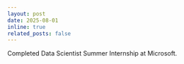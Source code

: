 ```yaml
---
layout: post
date: 2025-08-01
inline: true
related_posts: false
---
```


Completed Data Scientist Summer Internship at Microsoft.
